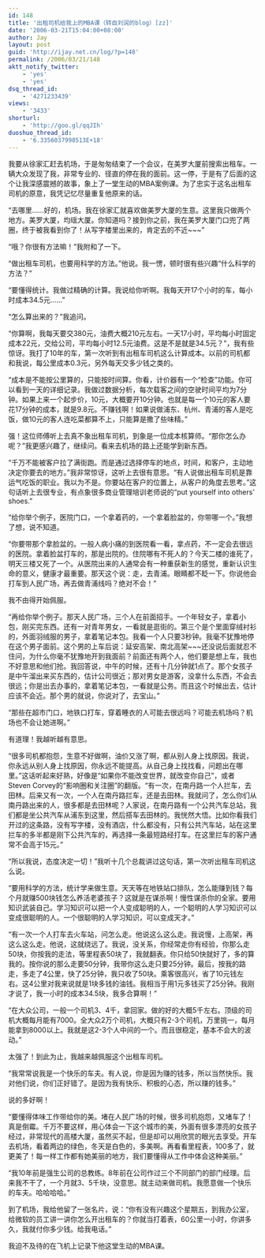```yaml
---
id: 148
title: '出租司机给我上的MBA课（转自刘润的blog）[zz]'
date: '2006-03-21T15:04:00+08:00'
author: Jay
layout: post
guid: 'http://ijay.net.cn/log/?p=148'
permalink: /2006/03/21/148
aktt_notify_twitter:
    - 'yes'
    - 'yes'
dsq_thread_id:
    - '4271233439'
views:
    - '3433'
shorturl:
    - 'http://goo.gl/qqJIh'
duoshuo_thread_id:
    - '6.3356037998513E+18'
---
```


<div>
<p>我要从徐家汇赶去机场，于是匆匆结束了一个会议，在美罗大厦前搜索出租车。一辆大众发现了我，非常专业的、径直的停在我的面前。这一停，于是有了后面的这个让我深感震撼的故事，象上了一堂生动的MBA案例课。为了忠实于这名出租车司机的原意，我凭记忆尽量重复他原来的话。
</p><p>“去哪里……好的，机场。我在徐家汇就喜欢做美罗大厦的生意。这里我只做两个地方。美罗大厦，均瑶大厦。你知道吗？接到你之前，我在美罗大厦门口兜了两圈，终于被我看到你了！从写字楼里出来的，肯定去的不近~~~”
</p><p>“哦？你很有方法嘛！”我附和了一下。
</p><p>“做出租车司机，也要用科学的方法。”他说。我一愣，顿时很有些兴趣“什么科学的方法？”
</p><p>“要懂得统计。我做过精确的计算。我说给你听啊。我每天开17个小时的车，每小时成本34.5元……”
</p><p>“怎么算出来的？”我追问。
</p><p>“你算啊，我每天要交380元，油费大概210元左右。一天17小时，平均每小时固定成本22元，交给公司，平均每小时12.5元油费。这是不是就是34.5元？”，我有些惊讶。我打了10年的车，第一次听到有出租车司机这么计算成本。以前的司机都和我说，每公里成本0.3元，另外每天交多少钱之类的。
</p><p>“成本是不能按公里算的，只能按时间算。你看，计价器有一个“检查”功能。你可以看到一天的详细记录。我做过数据分析，每次载客之间的空驶时间平均为7分钟。如果上来一个起步价，10元，大概要开10分钟。也就是每一个10元的客人要花17分钟的成本，就是9.8元。不赚钱啊！如果说做浦东、杭州、青浦的客人是吃饭，做10元的客人连吃菜都算不上，只能算是撒了些味精。”
</p><p>强！这位师傅听上去真不象出租车司机，到象是一位成本核算师。“那你怎么办呢？”我更感兴趣了，继续问。看来去机场的路上还能学到新东西。
</p><p>“千万不能被客户拉了满街跑。而是通过选择停车的地点，时间，和客户，主动地决定你要去的地方。”我非常惊讶，这听上去很有意思。“有人说做出租车司机是靠运气吃饭的职业。我以为不是。你要站在客户的位置上，从客户的角度去思考。”这句话听上去很专业，有点象很多商业管理培训老师说的“put yourself into others' shoes.”
</p><p>“给你举个例子，医院门口，一个拿着药的，一个拿着脸盆的，你带哪一个。”我想了想，说不知道。
</p><p>“你要带那个拿脸盆的。一般人病小痛的到医院看一看，拿点药，不一定会去很远的医院。拿着脸盆打车的，那是出院的。住院哪有不死人的？今天二楼的谁死了，明天三楼又死了一个。从医院出来的人通常会有一种重获新生的感觉，重新认识生命的意义，健康才最重要。那天这个说：走，去青浦。眼睛都不眨一下。你说他会打车到人民广场，再去做青浦线吗？绝对不会！”
</p><p>我不由得开始佩服。
</p><p>“再给你举个例子。那天人民广场，三个人在前面招手。一个年轻女子，拿着小包，刚买完东西。还有一对青年男女，一看就是逛街的。第三个是个里面穿绒衬衫的，外面羽绒服的男子，拿着笔记本包。我看一个人只要3秒钟。我毫不犹豫地停在这个男子面前。这个男的上车后说：延安高架、南北高架~~~还没说后面就忍不住问，为什么你毫不犹豫地开到我面前？前面还有两个人，他们要是想上车，我也不好意思和他们抢。我回答说，中午的时候，还有十几分钟就1点了。那个女孩子是中午溜出来买东西的，估计公司很近；那对男女是游客，没拿什么东西，不会去很远；你是出去办事的，拿着笔记本包，一看就是公务。而且这个时候出去，估计应该不会近。那个男的就说，你说对了，去宝山。”
</p><p>“那些在超市门口，地铁口打车，穿着睡衣的人可能去很远吗？可能去机场吗？机场也不会让她进啊。”
</p><p>有道理！我越听越有意思。
</p><p>“很多司机都抱怨，生意不好做啊，油价又涨了啊，都从别人身上找原因。我说，你永远从别人身上找原因，你永远不能提高。从自己身上找找看，问题出在哪里。”这话听起来好熟，好像是“如果你不能改变世界，就改变你自己”，或者Steven Corvey的“影响圈和关注圈”的翻版。“有一次，在南丹路一个人拦车，去田林。后来又有一次，一个人在南丹路拦车，还是去田林。我就问了，怎么你们从南丹路出来的人，很多都是去田林呢？人家说，在南丹路有一个公共汽车总站，我们都是坐公共汽车从浦东到这里，然后搭车去田林的。我恍然大悟。比如你看我们开过的这条路，没有写字楼，没有酒店，什么都没有，只有公共汽车站，站在这里拦车的多半都是刚下公共汽车的，再选择一条最短路经打车。在这里拦车的客户通常不会高于15元。”
</p><p>“所以我说，态度决定一切！”我听十几个总裁讲过这句话，第一次听出租车司机这么说。
</p><p>“要用科学的方法，统计学来做生意。天天等在地铁站口排队，怎么能赚到钱？每个月就赚500块钱怎么养活老婆孩子？这就是在谋杀啊！慢性谋杀你的全家。要用知识武装自己。学习知识可以把一个人变成聪明的人，一个聪明的人学习知识可以变成很聪明的人。一个很聪明的人学习知识，可以变成天才。”
</p><p>“有一次一个人打车去火车站，问怎么走。他说这么这么走。我说慢，上高架，再这么这么走。他说，这就绕远了。我说，没关系，你经常走你有经验，你那么走50块，你按我的走法，等里程表50块了，我就翻表。你只给50快就好了，多的算我的。按你说的那么走要50分钟，我带你这么走只要25分钟。最后，按我的路走，多走了4公里，快了25分钟，我只收了50块。乘客很高兴，省了10元钱左右。这4公里对我来说就是1块多钱的油钱。我相当于用1元多钱买了25分钟。我刚才说了，我一小时的成本34.5块，我多合算啊！”
</p><p>“在大众公司，一般一个司机3、4千，拿回家。做的好的大概5千左右。顶级的司机大概每月能有7000。全大众2万个司机，大概只有2-3个司机，万里挑一，每月能拿到8000以上。我就是这2-3个人中间的一个。而且很稳定，基本不会大的波动。”
</p><p>太强了！到此为止，我越来越佩服这个出租车司机。
</p><p>“我常常说我是一个快乐的车夫。有人说，你是因为赚的钱多，所以当然快乐。我对他们说，你们正好错了。是因为我有快乐、积极的心态，所以赚的钱多。”
</p><p>说的多好啊！
</p><p>“要懂得体味工作带给你的美。堵在人民广场的时候，很多司机抱怨，又堵车了！真是倒霉。千万不要这样，用心体会一下这个城市的美，外面有很多漂亮的女孩子经过，非常现代的高楼大厦，虽然买不起，但是却可以用欣赏的眼光去享受。开车去机场，看着两边的绿色，冬天是白色的，多美啊。再看看里程表，100多了，就更美了！每一样工作都有她美丽的地方，我们要懂得从工作中体会这种美丽。”
</p><p>“我10年前是强生公司的总教练。8年前在公司作过三个不同部门的部门经理。后来我不干了，一个月就3、5千块，没意思。就主动来做司机。我愿意做一个快乐的车夫。哈哈哈哈。”
</p><p>到了机场，我给他留了一张名片，说：“你有没有兴趣这个星期五，到我办公室，给微软的员工讲一讲你怎么开出租车的？你就当打着表，60公里一小时，你讲多久，我就付你多少钱。给我电话。”
</p><p>我迫不及待的在飞机上记录下他这堂生动的MBA课。</p></div>